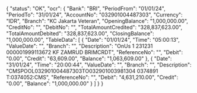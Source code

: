 {
    "status": "OK",
    "ocr": {
        "Bank": "BRI",
        "PeriodFrom": "01/01/24",
        "PeriodTo": "31/01/24",
        "AccountNo": "032901004487303",
        "Currency": "IDR",
        "Branch": "KC Jakarta Veteran",
        "OpeningBalance": "1,000,000.00",
        "CreditNo": "",
        "DebitNo": "",
        "TotalAmountCredited": "328,837,623.00",
        "TotalAmountDebited": "328,837,623.00",
        "ClosingBalance": "1,000,000.00",
        "TableData": [
            {
                "Date": "01/01/24",
                "Time": "05:00:13",
                "ValueDate": "",
                "Branch": "",
                "Description": "OnUs 1 231231 000001999113672 KF ZAMRUD BRIMCRDT",
                "ReferenceNo": "",
                "Debit": "0.00",
                "Credit": "63,609.00",
                "Balance": "1,063,609.00"
            },
            {
                "Date": "31/01/24",
                "Time": "20:00:44",
                "ValueDate": "",
                "Branch": "",
                "Description": "CMSPOOL032901004487303TO032901003981304 0374891 T:0374052:CMS",
                "ReferenceNo": "",
                "Debit": "4,631,210.00",
                "Credit": "0.00",
                "Balance": "1,000,000.00"
            }
        ]
    }
}